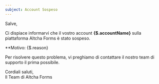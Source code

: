 ```yaml
---
subject: Account Sospeso
---
```


Salve,

Ci dispiace informarvi che il vostro account **{$.accountName}** sulla piattaforma Altcha Forms è stato sospeso.

**Motivo: {$.reason}

Per risolvere questo problema, vi preghiamo di contattare il nostro team di supporto il prima possibile.

Cordiali saluti,  
Il Team di Altcha Forms